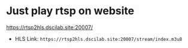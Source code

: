 # Just play rtsp on website

https://rtsp2hls.dscilab.site:20007/

- HLS Link: `https://rtsp2hls.dscilab.site:20007/stream/index.m3u8`
